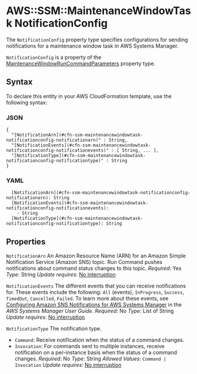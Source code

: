 # AWS::SSM::MaintenanceWindowTask NotificationConfig<a name="aws-properties-ssm-maintenancewindowtask-notificationconfig"></a>

The `NotificationConfig` property type specifies configurations for sending notifications for a maintenance window task in AWS Systems Manager\.

 `NotificationConfig` is a property of the [MaintenanceWindowRunCommandParameters](https://docs.aws.amazon.com/AWSCloudFormation/latest/UserGuide/aws-properties-ssm-maintenancewindowtask-maintenancewindowruncommandparameters.html) property type\.

## Syntax<a name="aws-properties-ssm-maintenancewindowtask-notificationconfig-syntax"></a>

To declare this entity in your AWS CloudFormation template, use the following syntax:

### JSON<a name="aws-properties-ssm-maintenancewindowtask-notificationconfig-syntax.json"></a>

```
{
  "[NotificationArn](#cfn-ssm-maintenancewindowtask-notificationconfig-notificationarn)" : String,
  "[NotificationEvents](#cfn-ssm-maintenancewindowtask-notificationconfig-notificationevents)" : [ String, ... ],
  "[NotificationType](#cfn-ssm-maintenancewindowtask-notificationconfig-notificationtype)" : String
}
```

### YAML<a name="aws-properties-ssm-maintenancewindowtask-notificationconfig-syntax.yaml"></a>

```
  [NotificationArn](#cfn-ssm-maintenancewindowtask-notificationconfig-notificationarn): String
  [NotificationEvents](#cfn-ssm-maintenancewindowtask-notificationconfig-notificationevents):
    - String
  [NotificationType](#cfn-ssm-maintenancewindowtask-notificationconfig-notificationtype): String
```

## Properties<a name="aws-properties-ssm-maintenancewindowtask-notificationconfig-properties"></a>

`NotificationArn`  <a name="cfn-ssm-maintenancewindowtask-notificationconfig-notificationarn"></a>
An Amazon Resource Name \(ARN\) for an Amazon Simple Notification Service \(Amazon SNS\) topic\. Run Command pushes notifications about command status changes to this topic\.
*Required*: Yes
*Type*: String
*Update requires*: [No interruption](https://docs.aws.amazon.com/AWSCloudFormation/latest/UserGuide/using-cfn-updating-stacks-update-behaviors.html#update-no-interrupt)

`NotificationEvents`  <a name="cfn-ssm-maintenancewindowtask-notificationconfig-notificationevents"></a>
The different events that you can receive notifications for\. These events include the following: `All` \(events\), `InProgress`, `Success`, `TimedOut`, `Cancelled`, `Failed`\. To learn more about these events, see [Configuring Amazon SNS Notifications for AWS Systems Manager](https://docs.aws.amazon.com/systems-manager/latest/userguide/monitoring-sns-notifications.html) in the *AWS Systems Manager User Guide*\.
*Required*: No
*Type*: List of String
*Update requires*: [No interruption](https://docs.aws.amazon.com/AWSCloudFormation/latest/UserGuide/using-cfn-updating-stacks-update-behaviors.html#update-no-interrupt)

`NotificationType`  <a name="cfn-ssm-maintenancewindowtask-notificationconfig-notificationtype"></a>
The notification type\.
+  `Command`: Receive notification when the status of a command changes\.
+  `Invocation`: For commands sent to multiple instances, receive notification on a per\-instance basis when the status of a command changes\.
*Required*: No
*Type*: String
*Allowed Values*: `Command | Invocation`
*Update requires*: [No interruption](https://docs.aws.amazon.com/AWSCloudFormation/latest/UserGuide/using-cfn-updating-stacks-update-behaviors.html#update-no-interrupt)
